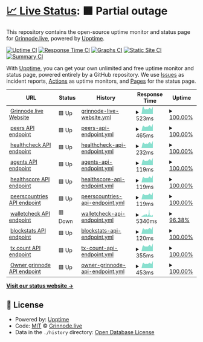 # [📈 Live Status](https://Grinnode-live.github.io/upptime): <!--live status--> **🟧 Partial outage**

This repository contains the open-source uptime monitor and status page for [Grinnode.live](https://grinnode.live/), powered by [Upptime](https://github.com/upptime/upptime).

[![Uptime CI](https://github.com/Grinnode-live/upptime/workflows/Uptime%20CI/badge.svg)](https://github.com/Grinnode-live/upptime/actions?query=workflow%3A%22Uptime+CI%22)
[![Response Time CI](https://github.com/Grinnode-live/upptime/workflows/Response%20Time%20CI/badge.svg)](https://github.com/Grinnode-live/upptime/actions?query=workflow%3A%22Response+Time+CI%22)
[![Graphs CI](https://github.com/Grinnode-live/upptime/workflows/Graphs%20CI/badge.svg)](https://github.com/Grinnode-live/upptime/actions?query=workflow%3A%22Graphs+CI%22)
[![Static Site CI](https://github.com/Grinnode-live/upptime/workflows/Static%20Site%20CI/badge.svg)](https://github.com/Grinnode-live/upptime/actions?query=workflow%3A%22Static+Site+CI%22)
[![Summary CI](https://github.com/Grinnode-live/upptime/workflows/Summary%20CI/badge.svg)](https://github.com/Grinnode-live/upptime/actions?query=workflow%3A%22Summary+CI%22)

With [Upptime](https://upptime.js.org), you can get your own unlimited and free uptime monitor and status page, powered entirely by a GitHub repository. We use [Issues](https://github.com/Grinnode-live/upptime/issues) as incident reports, [Actions](https://github.com/Grinnode-live/upptime/actions) as uptime monitors, and [Pages](https://Grinnode-live.github.io/upptime) for the status page.

<!--start: status pages-->
<!-- This summary is generated by Upptime (https://github.com/upptime/upptime) -->
<!-- Do not edit this manually, your changes will be overwritten -->
<!-- prettier-ignore -->
| URL | Status | History | Response Time | Uptime |
| --- | ------ | ------- | ------------- | ------ |
| <img alt="" src="https://raw.githubusercontent.com/Grinnode-live/grinnode-live-frontend/master/public/favicon.ico" height="13"> [Grinnode.live Website](https://grinnode.live/) | 🟩 Up | [grinnode-live-website.yml](https://github.com/Grinnode-live/upptime/commits/HEAD/history/grinnode-live-website.yml) | <details><summary><img alt="Response time graph" src="./graphs/grinnode-live-website/response-time-week.png" height="20"> 523ms</summary><br><a href="https://Grinnode-live.github.io/upptime/history/grinnode-live-website"><img alt="Response time 570" src="https://img.shields.io/endpoint?url=https%3A%2F%2Fraw.githubusercontent.com%2FGrinnode-live%2Fupptime%2FHEAD%2Fapi%2Fgrinnode-live-website%2Fresponse-time.json"></a><br><a href="https://Grinnode-live.github.io/upptime/history/grinnode-live-website"><img alt="24-hour response time 679" src="https://img.shields.io/endpoint?url=https%3A%2F%2Fraw.githubusercontent.com%2FGrinnode-live%2Fupptime%2FHEAD%2Fapi%2Fgrinnode-live-website%2Fresponse-time-day.json"></a><br><a href="https://Grinnode-live.github.io/upptime/history/grinnode-live-website"><img alt="7-day response time 523" src="https://img.shields.io/endpoint?url=https%3A%2F%2Fraw.githubusercontent.com%2FGrinnode-live%2Fupptime%2FHEAD%2Fapi%2Fgrinnode-live-website%2Fresponse-time-week.json"></a><br><a href="https://Grinnode-live.github.io/upptime/history/grinnode-live-website"><img alt="30-day response time 519" src="https://img.shields.io/endpoint?url=https%3A%2F%2Fraw.githubusercontent.com%2FGrinnode-live%2Fupptime%2FHEAD%2Fapi%2Fgrinnode-live-website%2Fresponse-time-month.json"></a><br><a href="https://Grinnode-live.github.io/upptime/history/grinnode-live-website"><img alt="1-year response time 570" src="https://img.shields.io/endpoint?url=https%3A%2F%2Fraw.githubusercontent.com%2FGrinnode-live%2Fupptime%2FHEAD%2Fapi%2Fgrinnode-live-website%2Fresponse-time-year.json"></a></details> | <details><summary><a href="https://Grinnode-live.github.io/upptime/history/grinnode-live-website">100.00%</a></summary><a href="https://Grinnode-live.github.io/upptime/history/grinnode-live-website"><img alt="All-time uptime 99.53%" src="https://img.shields.io/endpoint?url=https%3A%2F%2Fraw.githubusercontent.com%2FGrinnode-live%2Fupptime%2FHEAD%2Fapi%2Fgrinnode-live-website%2Fuptime.json"></a><br><a href="https://Grinnode-live.github.io/upptime/history/grinnode-live-website"><img alt="24-hour uptime 100.00%" src="https://img.shields.io/endpoint?url=https%3A%2F%2Fraw.githubusercontent.com%2FGrinnode-live%2Fupptime%2FHEAD%2Fapi%2Fgrinnode-live-website%2Fuptime-day.json"></a><br><a href="https://Grinnode-live.github.io/upptime/history/grinnode-live-website"><img alt="7-day uptime 100.00%" src="https://img.shields.io/endpoint?url=https%3A%2F%2Fraw.githubusercontent.com%2FGrinnode-live%2Fupptime%2FHEAD%2Fapi%2Fgrinnode-live-website%2Fuptime-week.json"></a><br><a href="https://Grinnode-live.github.io/upptime/history/grinnode-live-website"><img alt="30-day uptime 100.00%" src="https://img.shields.io/endpoint?url=https%3A%2F%2Fraw.githubusercontent.com%2FGrinnode-live%2Fupptime%2FHEAD%2Fapi%2Fgrinnode-live-website%2Fuptime-month.json"></a><br><a href="https://Grinnode-live.github.io/upptime/history/grinnode-live-website"><img alt="1-year uptime 99.53%" src="https://img.shields.io/endpoint?url=https%3A%2F%2Fraw.githubusercontent.com%2FGrinnode-live%2Fupptime%2FHEAD%2Fapi%2Fgrinnode-live-website%2Fuptime-year.json"></a></details>
| <img alt="" src="https://icons.duckduckgo.com/ip3/grinnode.live.ico" height="13"> [peers API endpoint](https://grinnode.live:8080/healthcheck) | 🟩 Up | [peers-api-endpoint.yml](https://github.com/Grinnode-live/upptime/commits/HEAD/history/peers-api-endpoint.yml) | <details><summary><img alt="Response time graph" src="./graphs/peers-api-endpoint/response-time-week.png" height="20"> 465ms</summary><br><a href="https://Grinnode-live.github.io/upptime/history/peers-api-endpoint"><img alt="Response time 465" src="https://img.shields.io/endpoint?url=https%3A%2F%2Fraw.githubusercontent.com%2FGrinnode-live%2Fupptime%2FHEAD%2Fapi%2Fpeers-api-endpoint%2Fresponse-time.json"></a><br><a href="https://Grinnode-live.github.io/upptime/history/peers-api-endpoint"><img alt="24-hour response time 653" src="https://img.shields.io/endpoint?url=https%3A%2F%2Fraw.githubusercontent.com%2FGrinnode-live%2Fupptime%2FHEAD%2Fapi%2Fpeers-api-endpoint%2Fresponse-time-day.json"></a><br><a href="https://Grinnode-live.github.io/upptime/history/peers-api-endpoint"><img alt="7-day response time 465" src="https://img.shields.io/endpoint?url=https%3A%2F%2Fraw.githubusercontent.com%2FGrinnode-live%2Fupptime%2FHEAD%2Fapi%2Fpeers-api-endpoint%2Fresponse-time-week.json"></a><br><a href="https://Grinnode-live.github.io/upptime/history/peers-api-endpoint"><img alt="30-day response time 463" src="https://img.shields.io/endpoint?url=https%3A%2F%2Fraw.githubusercontent.com%2FGrinnode-live%2Fupptime%2FHEAD%2Fapi%2Fpeers-api-endpoint%2Fresponse-time-month.json"></a><br><a href="https://Grinnode-live.github.io/upptime/history/peers-api-endpoint"><img alt="1-year response time 465" src="https://img.shields.io/endpoint?url=https%3A%2F%2Fraw.githubusercontent.com%2FGrinnode-live%2Fupptime%2FHEAD%2Fapi%2Fpeers-api-endpoint%2Fresponse-time-year.json"></a></details> | <details><summary><a href="https://Grinnode-live.github.io/upptime/history/peers-api-endpoint">100.00%</a></summary><a href="https://Grinnode-live.github.io/upptime/history/peers-api-endpoint"><img alt="All-time uptime 99.05%" src="https://img.shields.io/endpoint?url=https%3A%2F%2Fraw.githubusercontent.com%2FGrinnode-live%2Fupptime%2FHEAD%2Fapi%2Fpeers-api-endpoint%2Fuptime.json"></a><br><a href="https://Grinnode-live.github.io/upptime/history/peers-api-endpoint"><img alt="24-hour uptime 100.00%" src="https://img.shields.io/endpoint?url=https%3A%2F%2Fraw.githubusercontent.com%2FGrinnode-live%2Fupptime%2FHEAD%2Fapi%2Fpeers-api-endpoint%2Fuptime-day.json"></a><br><a href="https://Grinnode-live.github.io/upptime/history/peers-api-endpoint"><img alt="7-day uptime 100.00%" src="https://img.shields.io/endpoint?url=https%3A%2F%2Fraw.githubusercontent.com%2FGrinnode-live%2Fupptime%2FHEAD%2Fapi%2Fpeers-api-endpoint%2Fuptime-week.json"></a><br><a href="https://Grinnode-live.github.io/upptime/history/peers-api-endpoint"><img alt="30-day uptime 100.00%" src="https://img.shields.io/endpoint?url=https%3A%2F%2Fraw.githubusercontent.com%2FGrinnode-live%2Fupptime%2FHEAD%2Fapi%2Fpeers-api-endpoint%2Fuptime-month.json"></a><br><a href="https://Grinnode-live.github.io/upptime/history/peers-api-endpoint"><img alt="1-year uptime 99.05%" src="https://img.shields.io/endpoint?url=https%3A%2F%2Fraw.githubusercontent.com%2FGrinnode-live%2Fupptime%2FHEAD%2Fapi%2Fpeers-api-endpoint%2Fuptime-year.json"></a></details>
| <img alt="" src="https://icons.duckduckgo.com/ip3/grinnode.live.ico" height="13"> [healthcheck API endpoint](https://grinnode.live:8080/peers) | 🟩 Up | [healthcheck-api-endpoint.yml](https://github.com/Grinnode-live/upptime/commits/HEAD/history/healthcheck-api-endpoint.yml) | <details><summary><img alt="Response time graph" src="./graphs/healthcheck-api-endpoint/response-time-week.png" height="20"> 232ms</summary><br><a href="https://Grinnode-live.github.io/upptime/history/healthcheck-api-endpoint"><img alt="Response time 234" src="https://img.shields.io/endpoint?url=https%3A%2F%2Fraw.githubusercontent.com%2FGrinnode-live%2Fupptime%2FHEAD%2Fapi%2Fhealthcheck-api-endpoint%2Fresponse-time.json"></a><br><a href="https://Grinnode-live.github.io/upptime/history/healthcheck-api-endpoint"><img alt="24-hour response time 324" src="https://img.shields.io/endpoint?url=https%3A%2F%2Fraw.githubusercontent.com%2FGrinnode-live%2Fupptime%2FHEAD%2Fapi%2Fhealthcheck-api-endpoint%2Fresponse-time-day.json"></a><br><a href="https://Grinnode-live.github.io/upptime/history/healthcheck-api-endpoint"><img alt="7-day response time 232" src="https://img.shields.io/endpoint?url=https%3A%2F%2Fraw.githubusercontent.com%2FGrinnode-live%2Fupptime%2FHEAD%2Fapi%2Fhealthcheck-api-endpoint%2Fresponse-time-week.json"></a><br><a href="https://Grinnode-live.github.io/upptime/history/healthcheck-api-endpoint"><img alt="30-day response time 231" src="https://img.shields.io/endpoint?url=https%3A%2F%2Fraw.githubusercontent.com%2FGrinnode-live%2Fupptime%2FHEAD%2Fapi%2Fhealthcheck-api-endpoint%2Fresponse-time-month.json"></a><br><a href="https://Grinnode-live.github.io/upptime/history/healthcheck-api-endpoint"><img alt="1-year response time 234" src="https://img.shields.io/endpoint?url=https%3A%2F%2Fraw.githubusercontent.com%2FGrinnode-live%2Fupptime%2FHEAD%2Fapi%2Fhealthcheck-api-endpoint%2Fresponse-time-year.json"></a></details> | <details><summary><a href="https://Grinnode-live.github.io/upptime/history/healthcheck-api-endpoint">100.00%</a></summary><a href="https://Grinnode-live.github.io/upptime/history/healthcheck-api-endpoint"><img alt="All-time uptime 99.06%" src="https://img.shields.io/endpoint?url=https%3A%2F%2Fraw.githubusercontent.com%2FGrinnode-live%2Fupptime%2FHEAD%2Fapi%2Fhealthcheck-api-endpoint%2Fuptime.json"></a><br><a href="https://Grinnode-live.github.io/upptime/history/healthcheck-api-endpoint"><img alt="24-hour uptime 100.00%" src="https://img.shields.io/endpoint?url=https%3A%2F%2Fraw.githubusercontent.com%2FGrinnode-live%2Fupptime%2FHEAD%2Fapi%2Fhealthcheck-api-endpoint%2Fuptime-day.json"></a><br><a href="https://Grinnode-live.github.io/upptime/history/healthcheck-api-endpoint"><img alt="7-day uptime 100.00%" src="https://img.shields.io/endpoint?url=https%3A%2F%2Fraw.githubusercontent.com%2FGrinnode-live%2Fupptime%2FHEAD%2Fapi%2Fhealthcheck-api-endpoint%2Fuptime-week.json"></a><br><a href="https://Grinnode-live.github.io/upptime/history/healthcheck-api-endpoint"><img alt="30-day uptime 100.00%" src="https://img.shields.io/endpoint?url=https%3A%2F%2Fraw.githubusercontent.com%2FGrinnode-live%2Fupptime%2FHEAD%2Fapi%2Fhealthcheck-api-endpoint%2Fuptime-month.json"></a><br><a href="https://Grinnode-live.github.io/upptime/history/healthcheck-api-endpoint"><img alt="1-year uptime 99.06%" src="https://img.shields.io/endpoint?url=https%3A%2F%2Fraw.githubusercontent.com%2FGrinnode-live%2Fupptime%2FHEAD%2Fapi%2Fhealthcheck-api-endpoint%2Fuptime-year.json"></a></details>
| <img alt="" src="https://icons.duckduckgo.com/ip3/grinnode.live.ico" height="13"> [agents API endpoint](https://grinnode.live:8080/agents) | 🟩 Up | [agents-api-endpoint.yml](https://github.com/Grinnode-live/upptime/commits/HEAD/history/agents-api-endpoint.yml) | <details><summary><img alt="Response time graph" src="./graphs/agents-api-endpoint/response-time-week.png" height="20"> 119ms</summary><br><a href="https://Grinnode-live.github.io/upptime/history/agents-api-endpoint"><img alt="Response time 124" src="https://img.shields.io/endpoint?url=https%3A%2F%2Fraw.githubusercontent.com%2FGrinnode-live%2Fupptime%2FHEAD%2Fapi%2Fagents-api-endpoint%2Fresponse-time.json"></a><br><a href="https://Grinnode-live.github.io/upptime/history/agents-api-endpoint"><img alt="24-hour response time 166" src="https://img.shields.io/endpoint?url=https%3A%2F%2Fraw.githubusercontent.com%2FGrinnode-live%2Fupptime%2FHEAD%2Fapi%2Fagents-api-endpoint%2Fresponse-time-day.json"></a><br><a href="https://Grinnode-live.github.io/upptime/history/agents-api-endpoint"><img alt="7-day response time 119" src="https://img.shields.io/endpoint?url=https%3A%2F%2Fraw.githubusercontent.com%2FGrinnode-live%2Fupptime%2FHEAD%2Fapi%2Fagents-api-endpoint%2Fresponse-time-week.json"></a><br><a href="https://Grinnode-live.github.io/upptime/history/agents-api-endpoint"><img alt="30-day response time 119" src="https://img.shields.io/endpoint?url=https%3A%2F%2Fraw.githubusercontent.com%2FGrinnode-live%2Fupptime%2FHEAD%2Fapi%2Fagents-api-endpoint%2Fresponse-time-month.json"></a><br><a href="https://Grinnode-live.github.io/upptime/history/agents-api-endpoint"><img alt="1-year response time 124" src="https://img.shields.io/endpoint?url=https%3A%2F%2Fraw.githubusercontent.com%2FGrinnode-live%2Fupptime%2FHEAD%2Fapi%2Fagents-api-endpoint%2Fresponse-time-year.json"></a></details> | <details><summary><a href="https://Grinnode-live.github.io/upptime/history/agents-api-endpoint">100.00%</a></summary><a href="https://Grinnode-live.github.io/upptime/history/agents-api-endpoint"><img alt="All-time uptime 99.06%" src="https://img.shields.io/endpoint?url=https%3A%2F%2Fraw.githubusercontent.com%2FGrinnode-live%2Fupptime%2FHEAD%2Fapi%2Fagents-api-endpoint%2Fuptime.json"></a><br><a href="https://Grinnode-live.github.io/upptime/history/agents-api-endpoint"><img alt="24-hour uptime 100.00%" src="https://img.shields.io/endpoint?url=https%3A%2F%2Fraw.githubusercontent.com%2FGrinnode-live%2Fupptime%2FHEAD%2Fapi%2Fagents-api-endpoint%2Fuptime-day.json"></a><br><a href="https://Grinnode-live.github.io/upptime/history/agents-api-endpoint"><img alt="7-day uptime 100.00%" src="https://img.shields.io/endpoint?url=https%3A%2F%2Fraw.githubusercontent.com%2FGrinnode-live%2Fupptime%2FHEAD%2Fapi%2Fagents-api-endpoint%2Fuptime-week.json"></a><br><a href="https://Grinnode-live.github.io/upptime/history/agents-api-endpoint"><img alt="30-day uptime 100.00%" src="https://img.shields.io/endpoint?url=https%3A%2F%2Fraw.githubusercontent.com%2FGrinnode-live%2Fupptime%2FHEAD%2Fapi%2Fagents-api-endpoint%2Fuptime-month.json"></a><br><a href="https://Grinnode-live.github.io/upptime/history/agents-api-endpoint"><img alt="1-year uptime 99.06%" src="https://img.shields.io/endpoint?url=https%3A%2F%2Fraw.githubusercontent.com%2FGrinnode-live%2Fupptime%2FHEAD%2Fapi%2Fagents-api-endpoint%2Fuptime-year.json"></a></details>
| <img alt="" src="https://icons.duckduckgo.com/ip3/grinnode.live.ico" height="13"> [healthscore API endpoint](https://grinnode.live:8080/healthscore) | 🟩 Up | [healthscore-api-endpoint.yml](https://github.com/Grinnode-live/upptime/commits/HEAD/history/healthscore-api-endpoint.yml) | <details><summary><img alt="Response time graph" src="./graphs/healthscore-api-endpoint/response-time-week.png" height="20"> 119ms</summary><br><a href="https://Grinnode-live.github.io/upptime/history/healthscore-api-endpoint"><img alt="Response time 125" src="https://img.shields.io/endpoint?url=https%3A%2F%2Fraw.githubusercontent.com%2FGrinnode-live%2Fupptime%2FHEAD%2Fapi%2Fhealthscore-api-endpoint%2Fresponse-time.json"></a><br><a href="https://Grinnode-live.github.io/upptime/history/healthscore-api-endpoint"><img alt="24-hour response time 166" src="https://img.shields.io/endpoint?url=https%3A%2F%2Fraw.githubusercontent.com%2FGrinnode-live%2Fupptime%2FHEAD%2Fapi%2Fhealthscore-api-endpoint%2Fresponse-time-day.json"></a><br><a href="https://Grinnode-live.github.io/upptime/history/healthscore-api-endpoint"><img alt="7-day response time 119" src="https://img.shields.io/endpoint?url=https%3A%2F%2Fraw.githubusercontent.com%2FGrinnode-live%2Fupptime%2FHEAD%2Fapi%2Fhealthscore-api-endpoint%2Fresponse-time-week.json"></a><br><a href="https://Grinnode-live.github.io/upptime/history/healthscore-api-endpoint"><img alt="30-day response time 121" src="https://img.shields.io/endpoint?url=https%3A%2F%2Fraw.githubusercontent.com%2FGrinnode-live%2Fupptime%2FHEAD%2Fapi%2Fhealthscore-api-endpoint%2Fresponse-time-month.json"></a><br><a href="https://Grinnode-live.github.io/upptime/history/healthscore-api-endpoint"><img alt="1-year response time 125" src="https://img.shields.io/endpoint?url=https%3A%2F%2Fraw.githubusercontent.com%2FGrinnode-live%2Fupptime%2FHEAD%2Fapi%2Fhealthscore-api-endpoint%2Fresponse-time-year.json"></a></details> | <details><summary><a href="https://Grinnode-live.github.io/upptime/history/healthscore-api-endpoint">100.00%</a></summary><a href="https://Grinnode-live.github.io/upptime/history/healthscore-api-endpoint"><img alt="All-time uptime 99.06%" src="https://img.shields.io/endpoint?url=https%3A%2F%2Fraw.githubusercontent.com%2FGrinnode-live%2Fupptime%2FHEAD%2Fapi%2Fhealthscore-api-endpoint%2Fuptime.json"></a><br><a href="https://Grinnode-live.github.io/upptime/history/healthscore-api-endpoint"><img alt="24-hour uptime 100.00%" src="https://img.shields.io/endpoint?url=https%3A%2F%2Fraw.githubusercontent.com%2FGrinnode-live%2Fupptime%2FHEAD%2Fapi%2Fhealthscore-api-endpoint%2Fuptime-day.json"></a><br><a href="https://Grinnode-live.github.io/upptime/history/healthscore-api-endpoint"><img alt="7-day uptime 100.00%" src="https://img.shields.io/endpoint?url=https%3A%2F%2Fraw.githubusercontent.com%2FGrinnode-live%2Fupptime%2FHEAD%2Fapi%2Fhealthscore-api-endpoint%2Fuptime-week.json"></a><br><a href="https://Grinnode-live.github.io/upptime/history/healthscore-api-endpoint"><img alt="30-day uptime 100.00%" src="https://img.shields.io/endpoint?url=https%3A%2F%2Fraw.githubusercontent.com%2FGrinnode-live%2Fupptime%2FHEAD%2Fapi%2Fhealthscore-api-endpoint%2Fuptime-month.json"></a><br><a href="https://Grinnode-live.github.io/upptime/history/healthscore-api-endpoint"><img alt="1-year uptime 99.06%" src="https://img.shields.io/endpoint?url=https%3A%2F%2Fraw.githubusercontent.com%2FGrinnode-live%2Fupptime%2FHEAD%2Fapi%2Fhealthscore-api-endpoint%2Fuptime-year.json"></a></details>
| <img alt="" src="https://icons.duckduckgo.com/ip3/grinnode.live.ico" height="13"> [peerscountries API endpoint](https://grinnode.live:8080/peerscountries) | 🟩 Up | [peerscountries-api-endpoint.yml](https://github.com/Grinnode-live/upptime/commits/HEAD/history/peerscountries-api-endpoint.yml) | <details><summary><img alt="Response time graph" src="./graphs/peerscountries-api-endpoint/response-time-week.png" height="20"> 119ms</summary><br><a href="https://Grinnode-live.github.io/upptime/history/peerscountries-api-endpoint"><img alt="Response time 124" src="https://img.shields.io/endpoint?url=https%3A%2F%2Fraw.githubusercontent.com%2FGrinnode-live%2Fupptime%2FHEAD%2Fapi%2Fpeerscountries-api-endpoint%2Fresponse-time.json"></a><br><a href="https://Grinnode-live.github.io/upptime/history/peerscountries-api-endpoint"><img alt="24-hour response time 166" src="https://img.shields.io/endpoint?url=https%3A%2F%2Fraw.githubusercontent.com%2FGrinnode-live%2Fupptime%2FHEAD%2Fapi%2Fpeerscountries-api-endpoint%2Fresponse-time-day.json"></a><br><a href="https://Grinnode-live.github.io/upptime/history/peerscountries-api-endpoint"><img alt="7-day response time 119" src="https://img.shields.io/endpoint?url=https%3A%2F%2Fraw.githubusercontent.com%2FGrinnode-live%2Fupptime%2FHEAD%2Fapi%2Fpeerscountries-api-endpoint%2Fresponse-time-week.json"></a><br><a href="https://Grinnode-live.github.io/upptime/history/peerscountries-api-endpoint"><img alt="30-day response time 119" src="https://img.shields.io/endpoint?url=https%3A%2F%2Fraw.githubusercontent.com%2FGrinnode-live%2Fupptime%2FHEAD%2Fapi%2Fpeerscountries-api-endpoint%2Fresponse-time-month.json"></a><br><a href="https://Grinnode-live.github.io/upptime/history/peerscountries-api-endpoint"><img alt="1-year response time 124" src="https://img.shields.io/endpoint?url=https%3A%2F%2Fraw.githubusercontent.com%2FGrinnode-live%2Fupptime%2FHEAD%2Fapi%2Fpeerscountries-api-endpoint%2Fresponse-time-year.json"></a></details> | <details><summary><a href="https://Grinnode-live.github.io/upptime/history/peerscountries-api-endpoint">100.00%</a></summary><a href="https://Grinnode-live.github.io/upptime/history/peerscountries-api-endpoint"><img alt="All-time uptime 99.06%" src="https://img.shields.io/endpoint?url=https%3A%2F%2Fraw.githubusercontent.com%2FGrinnode-live%2Fupptime%2FHEAD%2Fapi%2Fpeerscountries-api-endpoint%2Fuptime.json"></a><br><a href="https://Grinnode-live.github.io/upptime/history/peerscountries-api-endpoint"><img alt="24-hour uptime 100.00%" src="https://img.shields.io/endpoint?url=https%3A%2F%2Fraw.githubusercontent.com%2FGrinnode-live%2Fupptime%2FHEAD%2Fapi%2Fpeerscountries-api-endpoint%2Fuptime-day.json"></a><br><a href="https://Grinnode-live.github.io/upptime/history/peerscountries-api-endpoint"><img alt="7-day uptime 100.00%" src="https://img.shields.io/endpoint?url=https%3A%2F%2Fraw.githubusercontent.com%2FGrinnode-live%2Fupptime%2FHEAD%2Fapi%2Fpeerscountries-api-endpoint%2Fuptime-week.json"></a><br><a href="https://Grinnode-live.github.io/upptime/history/peerscountries-api-endpoint"><img alt="30-day uptime 100.00%" src="https://img.shields.io/endpoint?url=https%3A%2F%2Fraw.githubusercontent.com%2FGrinnode-live%2Fupptime%2FHEAD%2Fapi%2Fpeerscountries-api-endpoint%2Fuptime-month.json"></a><br><a href="https://Grinnode-live.github.io/upptime/history/peerscountries-api-endpoint"><img alt="1-year uptime 99.06%" src="https://img.shields.io/endpoint?url=https%3A%2F%2Fraw.githubusercontent.com%2FGrinnode-live%2Fupptime%2FHEAD%2Fapi%2Fpeerscountries-api-endpoint%2Fuptime-year.json"></a></details>
| <img alt="" src="https://icons.duckduckgo.com/ip3/grinnode.live.ico" height="13"> [walletcheck API endpoint](https://grinnode.live:8080/walletcheck/grin1zxwrf5yaxlyps4mpx3n7j9kp4su3gzgpdhfk2sgv56q0prcdlzls9e6e0y) | 🟥 Down | [walletcheck-api-endpoint.yml](https://github.com/Grinnode-live/upptime/commits/HEAD/history/walletcheck-api-endpoint.yml) | <details><summary><img alt="Response time graph" src="./graphs/walletcheck-api-endpoint/response-time-week.png" height="20"> 5340ms</summary><br><a href="https://Grinnode-live.github.io/upptime/history/walletcheck-api-endpoint"><img alt="Response time 5015" src="https://img.shields.io/endpoint?url=https%3A%2F%2Fraw.githubusercontent.com%2FGrinnode-live%2Fupptime%2FHEAD%2Fapi%2Fwalletcheck-api-endpoint%2Fresponse-time.json"></a><br><a href="https://Grinnode-live.github.io/upptime/history/walletcheck-api-endpoint"><img alt="24-hour response time 3796" src="https://img.shields.io/endpoint?url=https%3A%2F%2Fraw.githubusercontent.com%2FGrinnode-live%2Fupptime%2FHEAD%2Fapi%2Fwalletcheck-api-endpoint%2Fresponse-time-day.json"></a><br><a href="https://Grinnode-live.github.io/upptime/history/walletcheck-api-endpoint"><img alt="7-day response time 5340" src="https://img.shields.io/endpoint?url=https%3A%2F%2Fraw.githubusercontent.com%2FGrinnode-live%2Fupptime%2FHEAD%2Fapi%2Fwalletcheck-api-endpoint%2Fresponse-time-week.json"></a><br><a href="https://Grinnode-live.github.io/upptime/history/walletcheck-api-endpoint"><img alt="30-day response time 5819" src="https://img.shields.io/endpoint?url=https%3A%2F%2Fraw.githubusercontent.com%2FGrinnode-live%2Fupptime%2FHEAD%2Fapi%2Fwalletcheck-api-endpoint%2Fresponse-time-month.json"></a><br><a href="https://Grinnode-live.github.io/upptime/history/walletcheck-api-endpoint"><img alt="1-year response time 5015" src="https://img.shields.io/endpoint?url=https%3A%2F%2Fraw.githubusercontent.com%2FGrinnode-live%2Fupptime%2FHEAD%2Fapi%2Fwalletcheck-api-endpoint%2Fresponse-time-year.json"></a></details> | <details><summary><a href="https://Grinnode-live.github.io/upptime/history/walletcheck-api-endpoint">96.38%</a></summary><a href="https://Grinnode-live.github.io/upptime/history/walletcheck-api-endpoint"><img alt="All-time uptime 97.57%" src="https://img.shields.io/endpoint?url=https%3A%2F%2Fraw.githubusercontent.com%2FGrinnode-live%2Fupptime%2FHEAD%2Fapi%2Fwalletcheck-api-endpoint%2Fuptime.json"></a><br><a href="https://Grinnode-live.github.io/upptime/history/walletcheck-api-endpoint"><img alt="24-hour uptime 93.06%" src="https://img.shields.io/endpoint?url=https%3A%2F%2Fraw.githubusercontent.com%2FGrinnode-live%2Fupptime%2FHEAD%2Fapi%2Fwalletcheck-api-endpoint%2Fuptime-day.json"></a><br><a href="https://Grinnode-live.github.io/upptime/history/walletcheck-api-endpoint"><img alt="7-day uptime 96.38%" src="https://img.shields.io/endpoint?url=https%3A%2F%2Fraw.githubusercontent.com%2FGrinnode-live%2Fupptime%2FHEAD%2Fapi%2Fwalletcheck-api-endpoint%2Fuptime-week.json"></a><br><a href="https://Grinnode-live.github.io/upptime/history/walletcheck-api-endpoint"><img alt="30-day uptime 91.14%" src="https://img.shields.io/endpoint?url=https%3A%2F%2Fraw.githubusercontent.com%2FGrinnode-live%2Fupptime%2FHEAD%2Fapi%2Fwalletcheck-api-endpoint%2Fuptime-month.json"></a><br><a href="https://Grinnode-live.github.io/upptime/history/walletcheck-api-endpoint"><img alt="1-year uptime 97.57%" src="https://img.shields.io/endpoint?url=https%3A%2F%2Fraw.githubusercontent.com%2FGrinnode-live%2Fupptime%2FHEAD%2Fapi%2Fwalletcheck-api-endpoint%2Fuptime-year.json"></a></details>
| <img alt="" src="https://icons.duckduckgo.com/ip3/grinnode.live.ico" height="13"> [blockstats API endpoint](https://grinnode.live:8080/api/blockstats) | 🟩 Up | [blockstats-api-endpoint.yml](https://github.com/Grinnode-live/upptime/commits/HEAD/history/blockstats-api-endpoint.yml) | <details><summary><img alt="Response time graph" src="./graphs/blockstats-api-endpoint/response-time-week.png" height="20"> 120ms</summary><br><a href="https://Grinnode-live.github.io/upptime/history/blockstats-api-endpoint"><img alt="Response time 140" src="https://img.shields.io/endpoint?url=https%3A%2F%2Fraw.githubusercontent.com%2FGrinnode-live%2Fupptime%2FHEAD%2Fapi%2Fblockstats-api-endpoint%2Fresponse-time.json"></a><br><a href="https://Grinnode-live.github.io/upptime/history/blockstats-api-endpoint"><img alt="24-hour response time 165" src="https://img.shields.io/endpoint?url=https%3A%2F%2Fraw.githubusercontent.com%2FGrinnode-live%2Fupptime%2FHEAD%2Fapi%2Fblockstats-api-endpoint%2Fresponse-time-day.json"></a><br><a href="https://Grinnode-live.github.io/upptime/history/blockstats-api-endpoint"><img alt="7-day response time 120" src="https://img.shields.io/endpoint?url=https%3A%2F%2Fraw.githubusercontent.com%2FGrinnode-live%2Fupptime%2FHEAD%2Fapi%2Fblockstats-api-endpoint%2Fresponse-time-week.json"></a><br><a href="https://Grinnode-live.github.io/upptime/history/blockstats-api-endpoint"><img alt="30-day response time 144" src="https://img.shields.io/endpoint?url=https%3A%2F%2Fraw.githubusercontent.com%2FGrinnode-live%2Fupptime%2FHEAD%2Fapi%2Fblockstats-api-endpoint%2Fresponse-time-month.json"></a><br><a href="https://Grinnode-live.github.io/upptime/history/blockstats-api-endpoint"><img alt="1-year response time 140" src="https://img.shields.io/endpoint?url=https%3A%2F%2Fraw.githubusercontent.com%2FGrinnode-live%2Fupptime%2FHEAD%2Fapi%2Fblockstats-api-endpoint%2Fresponse-time-year.json"></a></details> | <details><summary><a href="https://Grinnode-live.github.io/upptime/history/blockstats-api-endpoint">100.00%</a></summary><a href="https://Grinnode-live.github.io/upptime/history/blockstats-api-endpoint"><img alt="All-time uptime 99.06%" src="https://img.shields.io/endpoint?url=https%3A%2F%2Fraw.githubusercontent.com%2FGrinnode-live%2Fupptime%2FHEAD%2Fapi%2Fblockstats-api-endpoint%2Fuptime.json"></a><br><a href="https://Grinnode-live.github.io/upptime/history/blockstats-api-endpoint"><img alt="24-hour uptime 100.00%" src="https://img.shields.io/endpoint?url=https%3A%2F%2Fraw.githubusercontent.com%2FGrinnode-live%2Fupptime%2FHEAD%2Fapi%2Fblockstats-api-endpoint%2Fuptime-day.json"></a><br><a href="https://Grinnode-live.github.io/upptime/history/blockstats-api-endpoint"><img alt="7-day uptime 100.00%" src="https://img.shields.io/endpoint?url=https%3A%2F%2Fraw.githubusercontent.com%2FGrinnode-live%2Fupptime%2FHEAD%2Fapi%2Fblockstats-api-endpoint%2Fuptime-week.json"></a><br><a href="https://Grinnode-live.github.io/upptime/history/blockstats-api-endpoint"><img alt="30-day uptime 100.00%" src="https://img.shields.io/endpoint?url=https%3A%2F%2Fraw.githubusercontent.com%2FGrinnode-live%2Fupptime%2FHEAD%2Fapi%2Fblockstats-api-endpoint%2Fuptime-month.json"></a><br><a href="https://Grinnode-live.github.io/upptime/history/blockstats-api-endpoint"><img alt="1-year uptime 99.06%" src="https://img.shields.io/endpoint?url=https%3A%2F%2Fraw.githubusercontent.com%2FGrinnode-live%2Fupptime%2FHEAD%2Fapi%2Fblockstats-api-endpoint%2Fuptime-year.json"></a></details>
| <img alt="" src="https://icons.duckduckgo.com/ip3/grinnode.live.ico" height="13"> [tx count API endpoint](https://grinnode.live:8080/api/txcounts) | 🟩 Up | [tx-count-api-endpoint.yml](https://github.com/Grinnode-live/upptime/commits/HEAD/history/tx-count-api-endpoint.yml) | <details><summary><img alt="Response time graph" src="./graphs/tx-count-api-endpoint/response-time-week.png" height="20"> 355ms</summary><br><a href="https://Grinnode-live.github.io/upptime/history/tx-count-api-endpoint"><img alt="Response time 352" src="https://img.shields.io/endpoint?url=https%3A%2F%2Fraw.githubusercontent.com%2FGrinnode-live%2Fupptime%2FHEAD%2Fapi%2Ftx-count-api-endpoint%2Fresponse-time.json"></a><br><a href="https://Grinnode-live.github.io/upptime/history/tx-count-api-endpoint"><img alt="24-hour response time 495" src="https://img.shields.io/endpoint?url=https%3A%2F%2Fraw.githubusercontent.com%2FGrinnode-live%2Fupptime%2FHEAD%2Fapi%2Ftx-count-api-endpoint%2Fresponse-time-day.json"></a><br><a href="https://Grinnode-live.github.io/upptime/history/tx-count-api-endpoint"><img alt="7-day response time 355" src="https://img.shields.io/endpoint?url=https%3A%2F%2Fraw.githubusercontent.com%2FGrinnode-live%2Fupptime%2FHEAD%2Fapi%2Ftx-count-api-endpoint%2Fresponse-time-week.json"></a><br><a href="https://Grinnode-live.github.io/upptime/history/tx-count-api-endpoint"><img alt="30-day response time 352" src="https://img.shields.io/endpoint?url=https%3A%2F%2Fraw.githubusercontent.com%2FGrinnode-live%2Fupptime%2FHEAD%2Fapi%2Ftx-count-api-endpoint%2Fresponse-time-month.json"></a><br><a href="https://Grinnode-live.github.io/upptime/history/tx-count-api-endpoint"><img alt="1-year response time 352" src="https://img.shields.io/endpoint?url=https%3A%2F%2Fraw.githubusercontent.com%2FGrinnode-live%2Fupptime%2FHEAD%2Fapi%2Ftx-count-api-endpoint%2Fresponse-time-year.json"></a></details> | <details><summary><a href="https://Grinnode-live.github.io/upptime/history/tx-count-api-endpoint">100.00%</a></summary><a href="https://Grinnode-live.github.io/upptime/history/tx-count-api-endpoint"><img alt="All-time uptime 99.06%" src="https://img.shields.io/endpoint?url=https%3A%2F%2Fraw.githubusercontent.com%2FGrinnode-live%2Fupptime%2FHEAD%2Fapi%2Ftx-count-api-endpoint%2Fuptime.json"></a><br><a href="https://Grinnode-live.github.io/upptime/history/tx-count-api-endpoint"><img alt="24-hour uptime 100.00%" src="https://img.shields.io/endpoint?url=https%3A%2F%2Fraw.githubusercontent.com%2FGrinnode-live%2Fupptime%2FHEAD%2Fapi%2Ftx-count-api-endpoint%2Fuptime-day.json"></a><br><a href="https://Grinnode-live.github.io/upptime/history/tx-count-api-endpoint"><img alt="7-day uptime 100.00%" src="https://img.shields.io/endpoint?url=https%3A%2F%2Fraw.githubusercontent.com%2FGrinnode-live%2Fupptime%2FHEAD%2Fapi%2Ftx-count-api-endpoint%2Fuptime-week.json"></a><br><a href="https://Grinnode-live.github.io/upptime/history/tx-count-api-endpoint"><img alt="30-day uptime 100.00%" src="https://img.shields.io/endpoint?url=https%3A%2F%2Fraw.githubusercontent.com%2FGrinnode-live%2Fupptime%2FHEAD%2Fapi%2Ftx-count-api-endpoint%2Fuptime-month.json"></a><br><a href="https://Grinnode-live.github.io/upptime/history/tx-count-api-endpoint"><img alt="1-year uptime 99.06%" src="https://img.shields.io/endpoint?url=https%3A%2F%2Fraw.githubusercontent.com%2FGrinnode-live%2Fupptime%2FHEAD%2Fapi%2Ftx-count-api-endpoint%2Fuptime-year.json"></a></details>
| <img alt="" src="https://icons.duckduckgo.com/ip3/grinnode.live.ico" height="13"> [Owner grinnode API endpoint](https://grinnode.live:3413/v2/owner) | 🟩 Up | [owner-grinnode-api-endpoint.yml](https://github.com/Grinnode-live/upptime/commits/HEAD/history/owner-grinnode-api-endpoint.yml) | <details><summary><img alt="Response time graph" src="./graphs/owner-grinnode-api-endpoint/response-time-week.png" height="20"> 453ms</summary><br><a href="https://Grinnode-live.github.io/upptime/history/owner-grinnode-api-endpoint"><img alt="Response time 460" src="https://img.shields.io/endpoint?url=https%3A%2F%2Fraw.githubusercontent.com%2FGrinnode-live%2Fupptime%2FHEAD%2Fapi%2Fowner-grinnode-api-endpoint%2Fresponse-time.json"></a><br><a href="https://Grinnode-live.github.io/upptime/history/owner-grinnode-api-endpoint"><img alt="24-hour response time 650" src="https://img.shields.io/endpoint?url=https%3A%2F%2Fraw.githubusercontent.com%2FGrinnode-live%2Fupptime%2FHEAD%2Fapi%2Fowner-grinnode-api-endpoint%2Fresponse-time-day.json"></a><br><a href="https://Grinnode-live.github.io/upptime/history/owner-grinnode-api-endpoint"><img alt="7-day response time 453" src="https://img.shields.io/endpoint?url=https%3A%2F%2Fraw.githubusercontent.com%2FGrinnode-live%2Fupptime%2FHEAD%2Fapi%2Fowner-grinnode-api-endpoint%2Fresponse-time-week.json"></a><br><a href="https://Grinnode-live.github.io/upptime/history/owner-grinnode-api-endpoint"><img alt="30-day response time 456" src="https://img.shields.io/endpoint?url=https%3A%2F%2Fraw.githubusercontent.com%2FGrinnode-live%2Fupptime%2FHEAD%2Fapi%2Fowner-grinnode-api-endpoint%2Fresponse-time-month.json"></a><br><a href="https://Grinnode-live.github.io/upptime/history/owner-grinnode-api-endpoint"><img alt="1-year response time 460" src="https://img.shields.io/endpoint?url=https%3A%2F%2Fraw.githubusercontent.com%2FGrinnode-live%2Fupptime%2FHEAD%2Fapi%2Fowner-grinnode-api-endpoint%2Fresponse-time-year.json"></a></details> | <details><summary><a href="https://Grinnode-live.github.io/upptime/history/owner-grinnode-api-endpoint">100.00%</a></summary><a href="https://Grinnode-live.github.io/upptime/history/owner-grinnode-api-endpoint"><img alt="All-time uptime 99.55%" src="https://img.shields.io/endpoint?url=https%3A%2F%2Fraw.githubusercontent.com%2FGrinnode-live%2Fupptime%2FHEAD%2Fapi%2Fowner-grinnode-api-endpoint%2Fuptime.json"></a><br><a href="https://Grinnode-live.github.io/upptime/history/owner-grinnode-api-endpoint"><img alt="24-hour uptime 100.00%" src="https://img.shields.io/endpoint?url=https%3A%2F%2Fraw.githubusercontent.com%2FGrinnode-live%2Fupptime%2FHEAD%2Fapi%2Fowner-grinnode-api-endpoint%2Fuptime-day.json"></a><br><a href="https://Grinnode-live.github.io/upptime/history/owner-grinnode-api-endpoint"><img alt="7-day uptime 100.00%" src="https://img.shields.io/endpoint?url=https%3A%2F%2Fraw.githubusercontent.com%2FGrinnode-live%2Fupptime%2FHEAD%2Fapi%2Fowner-grinnode-api-endpoint%2Fuptime-week.json"></a><br><a href="https://Grinnode-live.github.io/upptime/history/owner-grinnode-api-endpoint"><img alt="30-day uptime 100.00%" src="https://img.shields.io/endpoint?url=https%3A%2F%2Fraw.githubusercontent.com%2FGrinnode-live%2Fupptime%2FHEAD%2Fapi%2Fowner-grinnode-api-endpoint%2Fuptime-month.json"></a><br><a href="https://Grinnode-live.github.io/upptime/history/owner-grinnode-api-endpoint"><img alt="1-year uptime 99.55%" src="https://img.shields.io/endpoint?url=https%3A%2F%2Fraw.githubusercontent.com%2FGrinnode-live%2Fupptime%2FHEAD%2Fapi%2Fowner-grinnode-api-endpoint%2Fuptime-year.json"></a></details>

<!--end: status pages-->

[**Visit our status website →**](https://Grinnode-live.github.io/upptime)

## 📄 License

- Powered by: [Upptime](https://github.com/upptime/upptime)
- Code: [MIT](./LICENSE) © [Grinnode.live](https://grinnode.live/)
- Data in the `./history` directory: [Open Database License](https://opendatacommons.org/licenses/odbl/1-0/)
